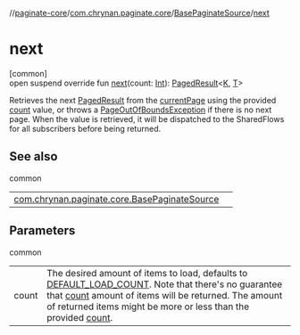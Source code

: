 //[paginate-core](../../../index.md)/[com.chrynan.paginate.core](../index.md)/[BasePaginateSource](index.md)/[next](next.md)

# next

[common]\
open suspend override fun [next](next.md)(count: [Int](https://kotlinlang.org/api/latest/jvm/stdlib/kotlin/-int/index.html)): [PagedResult](../-paged-result/index.md)&lt;[K](index.md), [T](index.md)&gt;

Retrieves the next [PagedResult](../-paged-result/index.md) from the [currentPage](current-page.md) using the provided [count](next.md) value, or throws a [PageOutOfBoundsException](../-page-out-of-bounds-exception/index.md) if there is no next page. When the value is retrieved, it will be dispatched to the SharedFlows for all subscribers before being returned.

## See also

common

| | |
|---|---|
| [com.chrynan.paginate.core.BasePaginateSource](previous.md) |  |

## Parameters

common

| | |
|---|---|
| count | The desired amount of items to load, defaults to [DEFAULT_LOAD_COUNT](../-paginate-repository/-companion/-d-e-f-a-u-l-t_-l-o-a-d_-c-o-u-n-t.md). Note that there's no guarantee that [count](next.md) amount of items will be returned. The amount of returned items might be more or less than the provided [count](next.md). |
